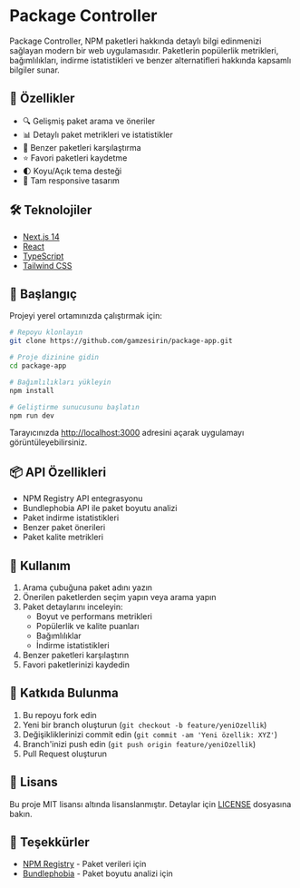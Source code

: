 # Package Controller

Package Controller, NPM paketleri hakkında detaylı bilgi edinmenizi sağlayan modern bir web uygulamasıdır. Paketlerin popülerlik metrikleri, bağımlılıkları, indirme istatistikleri ve benzer alternatifleri hakkında kapsamlı bilgiler sunar.

## 🚀 Özellikler

- 🔍 Gelişmiş paket arama ve öneriler
- 📊 Detaylı paket metrikleri ve istatistikler
- 💫 Benzer paketleri karşılaştırma
- ⭐ Favori paketleri kaydetme
- 🌓 Koyu/Açık tema desteği
- 📱 Tam responsive tasarım

## 🛠️ Teknolojiler

- [Next.js 14](https://nextjs.org/)
- [React](https://reactjs.org/)
- [TypeScript](https://www.typescriptlang.org/)
- [Tailwind CSS](https://tailwindcss.com/)

## 🚦 Başlangıç

Projeyi yerel ortamınızda çalıştırmak için:

```bash
# Repoyu klonlayın
git clone https://github.com/gamzesirin/package-app.git

# Proje dizinine gidin
cd package-app

# Bağımlılıkları yükleyin
npm install

# Geliştirme sunucusunu başlatın
npm run dev
```

Tarayıcınızda [http://localhost:3000](http://localhost:3000) adresini açarak uygulamayı görüntüleyebilirsiniz.

## 📦 API Özellikleri

- NPM Registry API entegrasyonu
- Bundlephobia API ile paket boyutu analizi
- Paket indirme istatistikleri
- Benzer paket önerileri
- Paket kalite metrikleri

## 🎯 Kullanım

1. Arama çubuğuna paket adını yazın
2. Önerilen paketlerden seçim yapın veya arama yapın
3. Paket detaylarını inceleyin:
   - Boyut ve performans metrikleri
   - Popülerlik ve kalite puanları
   - Bağımlılıklar
   - İndirme istatistikleri
4. Benzer paketleri karşılaştırın
5. Favori paketlerinizi kaydedin

## 🤝 Katkıda Bulunma

1. Bu repoyu fork edin
2. Yeni bir branch oluşturun (`git checkout -b feature/yeniOzellik`)
3. Değişikliklerinizi commit edin (`git commit -am 'Yeni özellik: XYZ'`)
4. Branch'inizi push edin (`git push origin feature/yeniOzellik`)
5. Pull Request oluşturun

## 📝 Lisans

Bu proje MIT lisansı altında lisanslanmıştır. Detaylar için [LICENSE](LICENSE) dosyasına bakın.

## 🙏 Teşekkürler

- [NPM Registry](https://www.npmjs.com/) - Paket verileri için
- [Bundlephobia](https://bundlephobia.com/) - Paket boyutu analizi için
